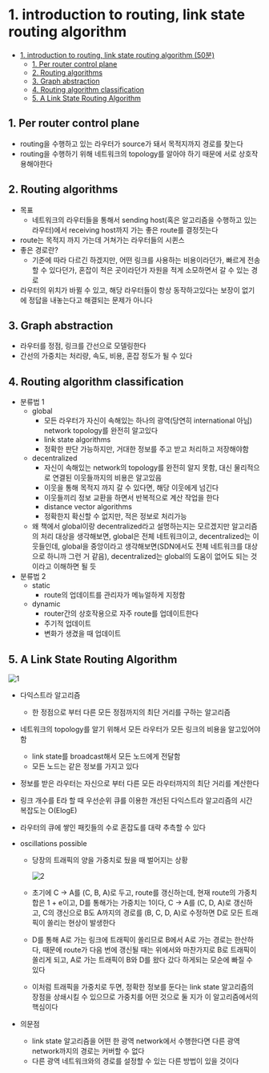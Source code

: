 # 1. introduction to routing, link state routing algorithm

<!--ts-->

- [1. introduction to routing, link state routing algorithm (50분)](#1-introduction-to-routing-link-state-routing-algorithm-50분)
  - [1. Per router control plane](#1-per-router-control-plane)
  - [2. Routing algorithms](#2-routing-algorithms)
  - [3. Graph abstraction](#3-graph-abstraction)
  - [4. Routing algorithm classification](#4-routing-algorithm-classification)
  - [5. A Link State Routing Algorithm](#5-a-link-state-routing-algorithm)

<!-- Created by https://github.com/ekalinin/github-markdown-toc -->
<!-- Added by: sungminyou, at: 2022년 7월 27일 수요일 13시 39분 03초 KST -->

<!--te-->

## 1. Per router control plane

- routing을 수행하고 있는 라우터가 source가 돼서 목적지까지 경로를 찾는다
- routing을 수행하기 위해 네트워크의 topology를 알아야 하기 때문에 서로 상호작용해야한다

## 2. Routing algorithms

- 목표
  - 네트워크의 라우터들을 통해서 sending host(혹은 알고리즘을 수행하고 있는 라우터)에서 receiving host까지 가는 좋은 route를 결정짓는다
- route는 목적지 까지 가는데 거쳐가는 라우터들의 시퀸스
- 좋은 경로란?
  - 기준에 따라 다르긴 하겠지만, 어떤 링크를 사용하는 비용이라던가, 빠르게 전송할 수 있다던가, 혼잡이 적은 곳이라던가 자원을 적게 소모하면서 갈 수 있는 경로
- 라우터의 위치가 바뀔 수 있고, 해당 라우터들이 항상 동작하고있다는 보장이 없기에 정답을 내놓는다고 해결되는 문제가 아니다

## 3. Graph abstraction

- 라우터를 정점, 링크를 간선으로 모델링한다
- 간선의 가중치는 처리량, 속도, 비용, 혼잡 정도가 될 수 있다

## 4. Routing algorithm classification

- 분류법 1
  - global
    - 모든 라우터가 자신이 속해있는 하나의 광역(당연히 international 아님) network topology를 완전히 알고있다
    - link state algorithms
    - 정확한 판단 가능하지만, 거대한 정보를 주고 받고 처리하고 저장해야함
  - decentralized
    - 자신이 속해있는 network의 topology를 완전히 알지 못함, 대신 물리적으로 연결된 이웃들까지의 비용은 알고있음
    - 이웃을 통해 목적지 까지 갈 수 있다면, 해당 이웃에게 넘긴다
    - 이웃들끼리 정보 교환을 하면서 반복적으로 계산 작업을 한다
    - distance vector algorithms
    - 정확한지 확신할 수 없지만, 적은 정보로 처리가능
  - 왜 책에서 global이랑 decentralized라고 설명하는지는 모르겠지만 알고리즘의 처리 대상을 생각해보면, global은 전체 네트워크이고, decentralized는 이웃들인데, global을 중앙이라고 생각해보면(SDN에서도 전체 네트워크를 대상으로 하니까 그런 거 같음), decentralized는 global의 도움이 없어도 되는 것이라고 이해하면 될 듯
- 분류법 2
  - static
    - route의 업데이트를 관리자가 메뉴얼하게 지정함
  - dynamic
    - router간의 상호작용으로 자주 route를 업데이트한다
    - 주기적 업데이트
    - 변화가 생겼을 때 업데이트

## 5. A Link State Routing Algorithm

![1](https://user-images.githubusercontent.com/48282185/181162978-5d81ffb0-50ba-4fc7-9708-c2d83cd996b6.png)

- 다익스트라 알고리즘
  - 한 정점으로 부터 다른 모든 정점까지의 최단 거리를 구하는 알고리즘
- 네트워크의 topology를 알기 위해서 모든 라우터가 모든 링크의 비용을 알고있어야함
  - link state를 broadcast해서 모든 노드에게 전달함
  - 모든 노드는 같은 정보를 가지고 있다
- 정보를 받은 라우터는 자신으로 부터 다른 모든 라우터까지의 최단 거리를 계산한다
- 링크 개수를 E라 할 때 우선순위 큐를 이용한 개선된 다익스트라 알고리즘의 시간 복잡도는 O(ElogE)
- 라우터의 큐에 쌓인 패킷들의 수로 혼잡도를 대략 추측할 수 있다
- oscillations possible

  - 당장의 트래픽의 양을 가중치로 뒀을 때 벌어지는 상황

    ![2](https://user-images.githubusercontent.com/48282185/181162959-ddb58e1b-b5f6-46d5-b247-15b4e5176606.png)

  - 초기에 C → A를 (C, B, A)로 두고, route를 갱신하는데, 현재 route의 가중치 합은 1 + e이고, D를 통해가는 가중치는 1이다, C → A를 (C, D, A)로 갱신하고, C의 갱신으로 B도 A까지의 경로를 (B, C, D, A)로 수정하면 D로 모든 트래픽이 쏠리는 현상이 발생한다
  - D를 통해 A로 가는 링크에 트래픽이 쏠리므로 B에서 A로 가는 경로는 한산하다, 때문에 route가 다음 번에 갱신될 때는 위에서와 마찬가지로 B로 트래픽이 쏠리게 되고, A로 가는 트래픽이 B와 D를 왔다 갔다 하게되는 모순에 빠질 수 있다
  - 이처럼 트래픽을 가중치로 두면, 정확한 정보를 둔다는 link state 알고리즘의 장점을 상쇄시킬 수 있으므로 가중치를 어떤 것으로 둘 지가 이 알고리즘에서의 핵심이다

- 의문점
  - link state 알고리즘을 어떤 한 광역 network에서 수행한다면 다른 광역 network까지의 경로는 커버할 수 없다
  - 다른 광역 네트워크와의 경로를 설정할 수 있는 다른 방법이 있을 것이다
